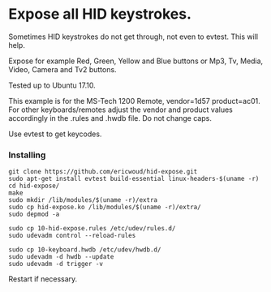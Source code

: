 # Expose all HID keystrokes. 

Sometimes HID keystrokes do not get through, not even to evtest. This will help.

Expose for example Red, Green, Yellow and Blue buttons or Mp3, Tv, Media, Video, Camera and Tv2 buttons.

Tested up to Ubuntu 17.10.

This example is for the MS-Tech 1200 Remote, vendor=1d57 product=ac01. For other keyboards/remotes adjust the vendor and product values accordingly in the .rules and .hwdb file. Do not change caps.

Use evtest to get keycodes.

### Installing

```
git clone https://github.com/ericwoud/hid-expose.git
sudo apt-get install evtest build-essential linux-headers-$(uname -r)
cd hid-expose/
make
sudo mkdir /lib/modules/$(uname -r)/extra
sudo cp hid-expose.ko /lib/modules/$(uname -r)/extra/
sudo depmod -a
 
sudo cp 10-hid-expose.rules /etc/udev/rules.d/
sudo udevadm control --reload-rules

sudo cp 10-keyboard.hwdb /etc/udev/hwdb.d/
sudo udevadm -d hwdb --update
sudo udevadm -d trigger -v
```

Restart if necessary.

